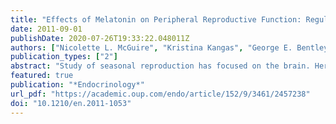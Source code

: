 ```yaml
---
title: "Effects of Melatonin on Peripheral Reproductive Function: Regulation of Testicular GnIH and Testosterone"
date: 2011-09-01
publishDate: 2020-07-26T19:33:22.048011Z
authors: ["Nicolette L. McGuire", "Kristina Kangas", "George E. Bentley"]
publication_types: ["2"]
abstract: "Study of seasonal reproduction has focused on the brain. Here, we show that the inhibition of sex steroid secretion can be seasonally mediated at the level of t"
featured: true
publication: "*Endocrinology*"
url_pdf: "https://academic.oup.com/endo/article/152/9/3461/2457238"
doi: "10.1210/en.2011-1053"
---
```


